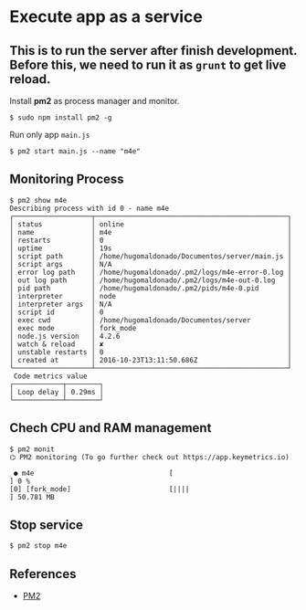 # Execute app as a service

## This is to run the server after finish development. Before this, we need to run it as `grunt` to get live reload.

Install **pm2** as process manager and monitor.

```
$ sudo npm install pm2 -g
```

Run only app `main.js`

```
$ pm2 start main.js --name "m4e"
```

## Monitoring Process

```
$ pm2 show m4e
Describing process with id 0 - name m4e 
┌───────────────────┬───────────────────────────────────────────────┐
│ status            │ online                                        │
│ name              │ m4e                                           │
│ restarts          │ 0                                             │
│ uptime            │ 19s                                           │
│ script path       │ /home/hugomaldonado/Documentos/server/main.js │
│ script args       │ N/A                                           │
│ error log path    │ /home/hugomaldonado/.pm2/logs/m4e-error-0.log │
│ out log path      │ /home/hugomaldonado/.pm2/logs/m4e-out-0.log   │
│ pid path          │ /home/hugomaldonado/.pm2/pids/m4e-0.pid       │
│ interpreter       │ node                                          │
│ interpreter args  │ N/A                                           │
│ script id         │ 0                                             │
│ exec cwd          │ /home/hugomaldonado/Documentos/server         │
│ exec mode         │ fork_mode                                     │
│ node.js version   │ 4.2.6                                         │
│ watch & reload    │ ✘                                             │
│ unstable restarts │ 0                                             │
│ created at        │ 2016-10-23T13:11:50.686Z                      │
└───────────────────┴───────────────────────────────────────────────┘
 Code metrics value 
┌────────────┬────────┐
│ Loop delay │ 0.29ms │
└────────────┴────────┘
```

## Chech CPU and RAM management

```
$ pm2 monit
⌬ PM2 monitoring (To go further check out https://app.keymetrics.io)

 ● m4e                                 [                              ] 0 %
[0] [fork_mode]                        [||||                          ] 50.781 MB  
```


## Stop service

```
$ pm2 stop m4e
```

## References

- [PM2](https://www.npmjs.com/package/pm2)
